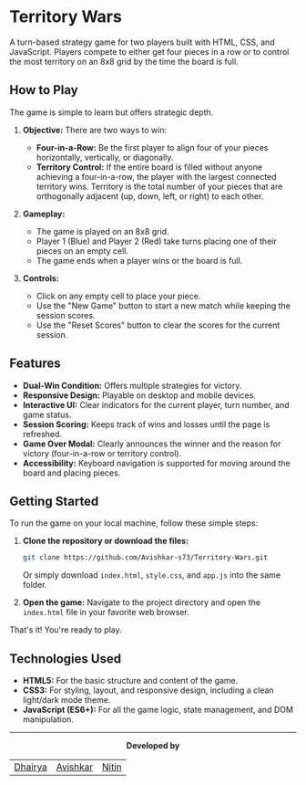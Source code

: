 # Territory Wars

A turn-based strategy game for two players built with HTML, CSS, and JavaScript. Players compete to either get four pieces in a row or to control the most territory on an 8x8 grid by the time the board is full.

## How to Play

The game is simple to learn but offers strategic depth.

1.  **Objective:** There are two ways to win:
    * **Four-in-a-Row:** Be the first player to align four of your pieces horizontally, vertically, or diagonally.
    * **Territory Control:** If the entire board is filled without anyone achieving a four-in-a-row, the player with the largest connected territory wins. Territory is the total number of your pieces that are orthogonally adjacent (up, down, left, or right) to each other.

2.  **Gameplay:**
    * The game is played on an 8x8 grid.
    * Player 1 (Blue) and Player 2 (Red) take turns placing one of their pieces on an empty cell.
    * The game ends when a player wins or the board is full.

3.  **Controls:**
    * Click on any empty cell to place your piece.
    * Use the "New Game" button to start a new match while keeping the session scores.
    * Use the "Reset Scores" button to clear the scores for the current session.

## Features

* **Dual-Win Condition:** Offers multiple strategies for victory.
* **Responsive Design:** Playable on desktop and mobile devices.
* **Interactive UI:** Clear indicators for the current player, turn number, and game status.
* **Session Scoring:** Keeps track of wins and losses until the page is refreshed.
* **Game Over Modal:** Clearly announces the winner and the reason for victory (four-in-a-row or territory control).
* **Accessibility:** Keyboard navigation is supported for moving around the board and placing pieces.

## Getting Started

To run the game on your local machine, follow these simple steps:

1.  **Clone the repository or download the files:**
    ```bash
    git clone https://github.com/Avishkar-s73/Territory-Wars.git
    ```
    Or simply download `index.html`, `style.css`, and `app.js` into the same folder.

2.  **Open the game:**
    Navigate to the project directory and open the `index.html` file in your favorite web browser.

That's it! You're ready to play.

## Technologies Used

* **HTML5:** For the basic structure and content of the game.
* **CSS3:** For styling, layout, and responsive design, including a clean light/dark mode theme.
* **JavaScript (ES6+):** For all the game logic, state management, and DOM manipulation.

---

<p align="center"><strong>Developed by</strong></p>

<table align="center">
  <tr>
    <td align="center">
      <a href="https://github.com/dhairyajangir" target="_blank">Dhairya</a>
    </td>
    <td align="center">
      <a href="https://github.com/Avishkar-s73" target="_blank">Avishkar</a>
    </td>
    <td align="center">
      <a href="https://github.com/legit92" target="_blank">Nitin</a>
    </td>
  </tr>
</table>

